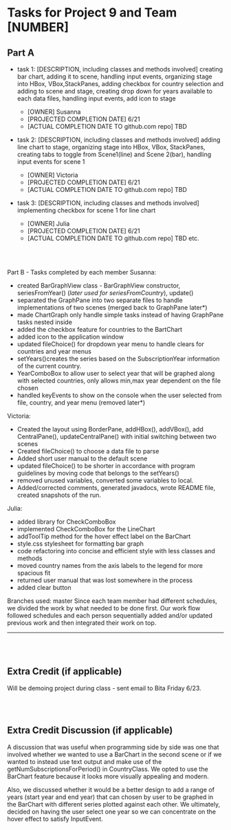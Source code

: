 Tasks for Project 9 and Team [NUMBER]
=====================================

Part A
---------

- task 1: [DESCRIPTION, including classes and methods involved] creating bar chart, adding it to scene, handling input events,
     organizing stage into HBox, VBox,StackPanes, adding checkbox for country selection and adding to scene and stage, 
     creating drop down for years available to each data files, handling input events, add icon to stage
	- [OWNER] Susanna 
	- [PROJECTED COMPLETION DATE]  6/21
	- [ACTUAL COMPLETION DATE TO github.com repo] TBD


- task 2: [DESCRIPTION, including classes and methods involved] adding line chart to stage, organizing stage into HBox, VBox,
        StackPanes, creating tabs to toggle from Scene1(line) and Scene 2(bar), handling input events for scene 1
	- [OWNER] Victoria 
	- [PROJECTED COMPLETION DATE] 6/21
	- [ACTUAL COMPLETION DATE TO github.com repo] TBD


- task 3: [DESCRIPTION, including classes and methods involved] implementing checkbox for scene 1 for line chart 
	- [OWNER] Julia 
	- [PROJECTED COMPLETION DATE] 6/21
	- [ACTUAL COMPLETION DATE TO github.com repo] TBD
etc.



<br><br>

Part B - Tasks completed by each member 
Susanna: 
- created BarGraphView class - BarGraphView constructor, seriesFromYear() (*later used for seriesFromCountry*), update()
- separated the GraphPane into two separate files to handle implementations of two scenes (merged back to GraphPane later*)
- made ChartGraph only handle simple tasks instead of having GraphPane tasks nested inside
- added the checkbox feature for countries to the BartChart
- added icon to the application window 
- updated fileChoice() for dropdown year menu to handle clears for countries and year menus
- setYears()creates the series based on the SubscriptionYear information of the current country.
- YearComboBox to allow user to select year that will be graphed along with selected countries, only allows min,max
  year dependent on the file chosen
- handled keyEvents to show on the console when the user selected from file, country, and year menu (removed later*)

Victoria: 
- Created the layout using BorderPane, addHBox(), addVBox(), add CentralPane(), updateCentralPane()
  with initial switching between two scenes
- Created fileChoice() to choose a data file to parse
- Added short user manual to the default scene
- updated fileChoice() to be shorter in accordance with program guidelines by moving code that belongs to the setYears()
- removed unused variables, converted some variables to local.
- Added/corrected comments, generated javadocs, wrote README file, created snapshots of the run.

Julia:
- added library for CheckComboBox
- implemented CheckComboBox for the LineChart
- addToolTip method for the hover effect label on the BarChart
- style.css stylesheet for formatting bar graph
- code refactoring into concise and efficient style with less classes and methods
- moved country names from the axis labels to the legend for more spacious fit
- returned user manual that was lost somewhere in the process
- added clear button

Branches used: master
Since each team member had different schedules, we divided the work by what needed to be done first.
Our work flow followed schedules and each person sequentially added and/or updated previous work and then integrated
their work on top.

---------

<br><br>

Extra Credit (if applicable)
-----------------------
Will be demoing project during class - sent email to Bita Friday 6/23.


<br><br>

Extra Credit Discussion (if applicable)
-----------------------
A discussion that was useful when programming side by side was one that involved whether we wanted to use a BarChart in the 
second scene or if we wanted to instead use text output and make use of the getNumSubscriptionsForPeriod() in CountryClass. 
We opted to use the BarChart feature because it looks more visually appealing and modern.

Also, we discussed whether it would be a better design to add a range of years (start year and end year) that can
chosen by user to be graphed in the BarChart with different series plotted against each other. We ultimately, decided on
having the user select one year so we can concentrate on the hover effect to satisfy InputEvent.


<br><br>

